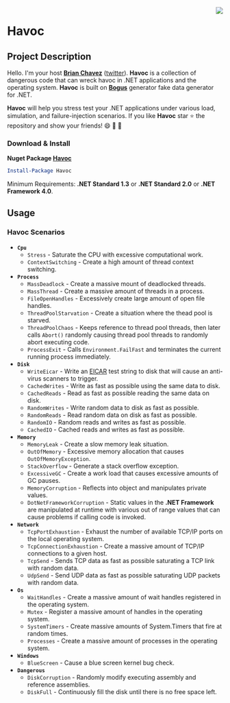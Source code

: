 <img src="https://raw.githubusercontent.com/bchavez/Havoc/master/Docs/logo.png" align='right' />

Havoc
======================

Project Description
-------------------
Hello. I'm your host **[Brian Chavez](https://github.com/bchavez)** ([twitter](https://twitter.com/bchavez)). **Havoc** is a collection of dangerous code that can wreck havoc in .NET applications and the operating system. **Havoc** is built on [**Bogus**][1] generator fake data generator for .NET. 

**Havoc** will help you stress test your .NET applications under various load, simulation, and failure-injection scenarios. If you like **Havoc** star :star: the repository and show your friends! :smile: :dizzy: :muscle: 


### Download & Install
**Nuget Package [Havoc](https://www.nuget.org/packages/Havoc/)**

```powershell
Install-Package Havoc
```
Minimum Requirements: **.NET Standard 1.3** or **.NET Standard 2.0** or **.NET Framework 4.0**.

Usage
-----
### Havoc Scenarios

* **`Cpu`** 
	* `Stress` - Saturate the CPU with excessive computational work.
	* `ContextSwitching` - Create a high amount of thread context switching.
* **`Process`**
  	* `MassDeadlock` - Create a massive mount of deadlocked threads.
  	* `MassThread` - Create a massive amount of threads in a process.
  	* `FileOpenHandles` - Excessively create large amount of open file handles.
  	* `ThreadPoolStarvation` - Create a situation where the thead pool is starved.
	* `ThreadPoolChaos` - Keeps reference to thread pool threads, then later calls `Abort()` randomly causing thread pool threads to randomly abort executing code.
	* `ProcessExit` - Calls `Environment.FailFast` and terminates the current running process immediately.
* **`Disk`**
 	* `WriteEicar` - Write an [EICAR][2] test string to disk that will cause an anti-virus scanners to trigger.
	* `CachedWrites` - Write as fast as possible using the same data to disk.
	* `CachedReads` - Read as fast as possible reading the same data on disk. 
	* `RandomWrites` - Write random data to disk as fast as possible.
	* `RandomReads` - Read random data on disk as fast as possible.
	* `RandomIO` - Random reads and writes as fast as possible.
	* `CachedIO` - Cached reads and writes as fast as possible. 
* **`Memory`**
  	* `MemoryLeak` - Create a slow memory leak situation.
  	* `OutOfMemory` - Excessive memory allocation that causes `OutOfMemoryException`.
  	* `StackOverflow` - Generate a stack overflow exception.
  	* `ExcessiveGC` - Create a work load that causes excessive amounts of GC pauses.
  	* `MemoryCorruption` - Reflects into object and manipulates private values.
    * `DotNetFrameworkCorruption` - Static values in the **.NET Framework** are manipulated at runtime with various out of range values that can cause problems if calling code is invoked.
* **`Network`**
    * `TcpPortExhaustion` - Exhaust the number of available TCP/IP ports on the local operating system.
    * `TcpConnectionExhaustion` - Create a massive amount of TCP/IP connections to a given host.
    * `TcpSend` - Sends TCP data as fast as possible saturating a TCP link with random data.
    * `UdpSend` - Send UDP data as fast as possible saturating UDP packets with random data. 
* **`Os`**
    * `WaitHandles` - Create a massive amount of wait handles registered in the operating system.
    * `Mutex` - Register a massive amount of handles in the operating system.
    * `SystemTimers` - Create massive amounts of System.Timers that fire at random times.
    * `Processes` - Create a massive amount of processes in the operating system.
* **`Windows`**
    * `BlueScreen` - Cause a blue screen kernel bug check.
* **`Dangerous`**
	* `DiskCorruption` - Randomly modify executing assembly and reference assemblies.
	* `DiskFull` - Continuously fill the disk until there is no free space left.




[1]:https://www.nuget.org/packages/Bogus/
[2]:https://en.wikipedia.org/wiki/EICAR_test_file